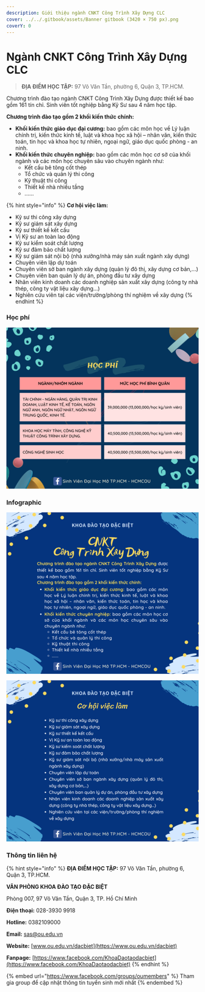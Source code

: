 ```yaml
---
description: Giới thiệu ngành CNKT Công Trình Xây Dựng CLC
cover: ../../.gitbook/assets/Banner gitbook (3420 × 750 px).png
coverY: 0
---
```


# Ngành CNKT Công Trình Xây Dựng CLC

> **ĐỊA ĐIỂM HỌC TẬP:** 97 Võ Văn Tần, phường 6, Quận 3, TP.HCM.

Chương trình đào tạo ngành CNKT Công Trình Xây Dựng được thiết kế bao gồm 161 tín chỉ. Sinh viên tốt nghiệp bằng Kỹ Sư sau 4 năm học tập.

**Chương trình đào tạo gồm 2 khối kiến thức chính:**

* **Khối kiến thức giáo dục đại cương:** bao gồm các môn học về Lý luận chính trị, kiến thức kinh tế, luật và khoa học xã hội – nhân văn, kiến thức toán, tin học và khoa học tự nhiên, ngoại ngữ, giáo dục quốc phòng - an ninh.
* **Khối kiến thức chuyên nghiệp:** bao gồm các môn học cơ sở của khối ngành và các môn học chuyên sâu vào chuyên ngành như:
  * Kết cấu bê tông cốt thép
  * Tổ chức và quản lý thi công
  * Kỹ thuật thi công
  * Thiết kế nhà nhiều tầng
  * ......

{% hint style="info" %}
**Cơ hội việc làm:**

* Kỹ sư thi công xây dựng
* Kỹ sư giám sát xây dựng
* Kỹ sư thiết kế kết cấu
* Vị Kỹ sư an toàn lao động
* Kỹ sư kiểm soát chất lượng
* Kỹ sư đảm bảo chất lượng
* Kỹ sư giám sát nội bộ (nhà xưởng/nhà máy sản xuất ngành xây dựng)
* Chuyên viên lập dự toán
* Chuyên viên sở ban ngành xây dựng (quản lý đô thị, xây dựng cơ bản,…)
* Chuyên viên ban quản lý dự án, phòng đầu tư xây dựng
* Nhân viên kinh doanh các doanh nghiệp sản xuất xây dựng (công ty nhà thép, công ty vật liệu xây dựng…)
* Nghiên cứu viên tại các viện/trường/phòng thí nghiệm về xây dựng
{% endhint %}

### Học phí

![Học phí](<../../.gitbook/assets/48 - học phí.png>)

### Infographic

![1](<../../.gitbook/assets/39 - CNKT – Công trình xây dựng .png>)

![2](<../../.gitbook/assets/40 - CNKT – Công trình xây dựng .png>)

### Thông tin liên hệ

{% hint style="info" %}
**ĐỊA ĐIỂM HỌC TẬP:** 97 Võ Văn Tần, phường 6, Quận 3, TP.HCM.

**VĂN PHÒNG KHOA ĐÀO TẠO ĐẶC BIỆT**&#x20;

Phòng 007, 97 Võ Văn Tần, Quận 3, TP. Hồ Chí Minh

**Điện thoại:** 028-3930 9918

**Hotline:** 0382109000

**Email:** sas@ou.edu.vn

**Website:** [www.ou.edu.vn/dacbiet](https://www.ou.edu.vn/dacbiet)

**Fanpage:** [https://www.facebook.com/KhoaDaotaodacbiet](https://www.facebook.com/KhoaDaotaodacbiet)
{% endhint %}

{% embed url="https://www.facebook.com/groups/oumembers" %}
Tham gia group để cập nhật thông tin tuyển sinh mới nhất
{% endembed %}
